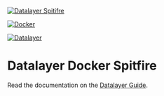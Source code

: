 [![Datalayer Spitifre](http://datalayer.io/ext/images/logo-datalayer-spitfire.png)](http://datalayer.io)

[![Docker](http://datalayer.io/ext/images/docker-logo-small.png)](https://www.docker.com/)

[![Datalayer](http://datalayer.io/ext/images/logo_horizontal_072ppi.png)](http://datalayer.io)

# Datalayer Docker Spitfire

Read the documentation on the [Datalayer Guide](http://datalayer.io/guide/docker/spitfire).
